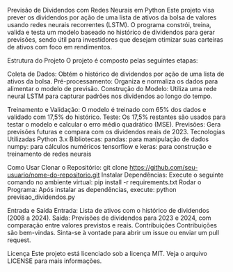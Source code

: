 Previsão de Dividendos com Redes Neurais em Python
Este projeto visa prever os dividendos por ação de uma lista de ativos da bolsa de valores usando redes neurais recorrentes (LSTM). O programa constrói, treina, valida e testa um modelo baseado no histórico de dividendos para gerar previsões, sendo útil para investidores que desejam otimizar suas carteiras de ativos com foco em rendimentos.

Estrutura do Projeto
O projeto é composto pelas seguintes etapas:

Coleta de Dados: Obtém o histórico de dividendos por ação de uma lista de ativos da bolsa.
Pré-processamento: Organiza e normaliza os dados para alimentar o modelo de previsão.
Construção do Modelo: Utiliza uma rede neural LSTM para capturar padrões nos dividendos ao longo do tempo.

Treinamento e Validação: O modelo é treinado com 65% dos dados e validado com 17,5% do histórico.
Teste: Os 17,5% restantes são usados para testar o modelo e calcular o erro médio quadrático (MSE).
Previsões: Gera previsões futuras e compara com os dividendos reais de 2023.
Tecnologias Utilizadas
Python 3.x
Bibliotecas:
pandas: para manipulação de dados
numpy: para cálculos numéricos
tensorflow e keras: para construção e treinamento de redes neurais

Como Usar
Clonar o Repositório:
git clone https://github.com/seu-usuario/nome-do-repositorio.git
Instalar Dependências: Execute o seguinte comando no ambiente virtual:
pip install -r requirements.txt
Rodar o Programa: Após instalar as dependências, execute:
python previsao_dividendos.py

Entrada e Saída
Entrada: Lista de ativos com o histórico de dividendos (2008 a 2024).
Saída: Previsões de dividendos para 2023 e 2024, com comparação entre valores previstos e reais.
Contribuições
Contribuições são bem-vindas. Sinta-se à vontade para abrir um issue ou enviar um pull request.

Licença
Este projeto está licenciado sob a licença MIT. Veja o arquivo LICENSE para mais informações.